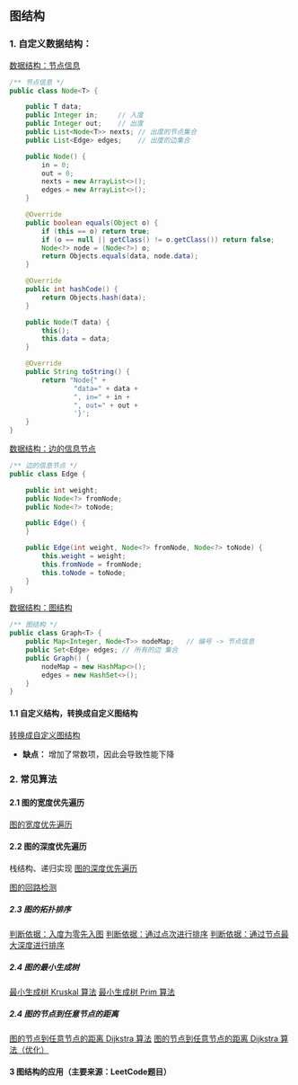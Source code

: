 
## 图结构

### 1. 自定义数据结构：

[数据结构：节点信息](struct/Node.java)
```java
/** 节点信息 */
public class Node<T> {

    public T data;
    public Integer in;     // 入度
    public Integer out;    // 出度
    public List<Node<T>> nexts; // 出度的节点集合
    public List<Edge> edges;    // 出度的边集合

    public Node() {
        in = 0;
        out = 0;
        nexts = new ArrayList<>();
        edges = new ArrayList<>();
    }

    @Override
    public boolean equals(Object o) {
        if (this == o) return true;
        if (o == null || getClass() != o.getClass()) return false;
        Node<?> node = (Node<?>) o;
        return Objects.equals(data, node.data);
    }

    @Override
    public int hashCode() {
        return Objects.hash(data);
    }

    public Node(T data) {
        this();
        this.data = data;
    }

    @Override
    public String toString() {
        return "Node{" +
                "data=" + data +
                ", in=" + in +
                ", out=" + out +
                '}';
    }
}
```

[数据结构：边的信息节点](struct/Edge.java)
```java
/** 边的信息节点 */
public class Edge {

    public int weight;
    public Node<?> fromNode;
    public Node<?> toNode;

    public Edge() {
    }

    public Edge(int weight, Node<?> fromNode, Node<?> toNode) {
        this.weight = weight;
        this.fromNode = fromNode;
        this.toNode = toNode;
    }
}
```

[数据结构：图结构](struct/Graph.java)
```java
/** 图结构 */
public class Graph<T> {
    public Map<Integer, Node<T>> nodeMap;   // 编号 -> 节点信息
    public Set<Edge> edges; // 所有的边 集合
    public Graph() {
        nodeMap = new HashMap<>();
        edges = new HashSet<>();
    }
}
```


#### 1.1 自定义结构，转换成自定义图结构

[转换成自定义图结构](demo/GraphGenerator.java)

- **缺点：** 增加了常数项，因此会导致性能下降

### 2. 常见算法

#### 2.1 图的宽度优先遍历

[图的宽度优先遍历](demo/Graph_BFS_Demo.java)


#### 2.2 图的深度优先遍历
栈结构、递归实现
[图的深度优先遍历](demo/Graph_DFS_Demo.java)

[图的回路检测](demo/Graph_IsHasLoop.java)

##### 2.3 图的拓扑排序

[判断依据：入度为零先入图](application/Figure_TopSort_Demo01.java)
[判断依据：通过点次进行排序](application/Figure_TopSort_Demo02.java)
[判断依据：通过节点最大深度进行排序](application/Figure_TopSort_Demo03.java)

##### 2.4 图的最小生成树

[最小生成树 Kruskal 算法](application/Figure_Kruskal.java)
[最小生成树 Prim 算法](application/Figure_Prim.java)

##### 2.4 图的节点到任意节点的距离

[图的节点到任意节点的距离 Dijkstra 算法](application/Figure_Dijkstra.java)
[图的节点到任意节点的距离 Dijkstra 算法（优化）](application/Figure_Dijkstra_Demo02.java)

#### 3 图结构的应用（主要来源：LeetCode题目）
